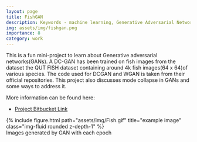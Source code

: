 ```yaml
---
layout: page
title: FishGAN
description: Keywords - machine learning, Generative Adversarial Networks
img: assets/img/fishgan.png
importance: 8
category: work
---
```

This is a fun mini-project to learn about Generative adversarial networks(GANs). A DC-GAN has been trained on fish images from the dataset the QUT FISH dataset containing around 4k fish images(64 x 64)of various species. The code used for DCGAN and WGAN is taken from their official repositories. This project also discusses mode collapse in GANs and some ways to address it.

More information can be found here:
<ul>
  <li><a href="https://bitbucket.org/akshat3011/fishgan/src/master/">Project Bitbucket Link </a></li>
</ul>
<div class="row">
    <div class="col-sm mt-3 mt-md-0">
        {% include figure.html path="assets/img/Fish.gif" title="example image" class="img-fluid rounded z-depth-1" %}
    </div>
</div>
<div class="caption">
<div align="left">
    Images generated by GAN with each epoch
    </div>
</div>
